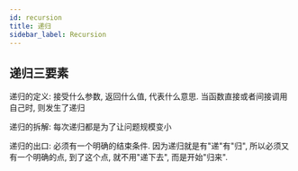 ```yaml
---
id: recursion
title: 递归
sidebar_label: Recursion
---
```


## 递归三要素

递归的定义: 接受什么参数, 返回什么值, 代表什么意思. 当函数直接或者间接调⽤⾃⼰时, 则发⽣了递归

递归的拆解: 每次递归都是为了让问题规模变⼩

递归的出⼝: 必须有⼀个明确的结束条件. 因为递归就是有"递"有"归", 所以必须又有一个明确的点, 到了这个点, 就不用"递下去", 而是开始"归来".
